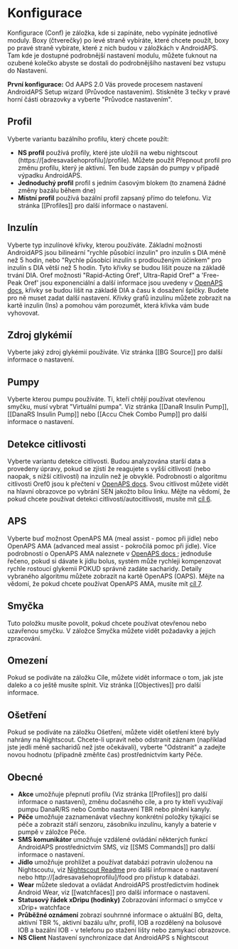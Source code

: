 # Konfigurace

Konfigurace (Conf) je záložka, kde si zapínáte, nebo vypínáte jednotlivé moduly. Boxy (čtverečky) po levé straně vybíráte, které chcete použít, boxy po pravé straně vybírate, které z nich budou v záložkách v AndroidAPS. Tam kde je dostupné podrobnější nastavení modulu, můžete ťuknout na ozubené kolečko abyste se dostali do podrobnějšího nastavení bez vstupu do Nastavení.

**První konfigurace:** Od AAPS 2.0 Vás provede procesem nastavení AndroidAPS Setup wizard (Průvodce nastavením). Stiskněte 3 tečky v pravé horní části obrazovky a vyberte "Průvodce nastavením".

## Profil

Vyberte variantu bazálního profilu, který chcete použít:

* **NS profil** používá profily, které jste uložili na webu nightscout (https://[adresavašehoprofilu]/profile). Můžete použít Přepnout profil pro změnu profilu, který je aktivní. Ten bude zapsán do pumpy v případě výpadku AndroidAPS.
* **Jednoduchý profil** profil s jedním časovým blokem (to znamená žádné změny bazálu během dne)
* **Místní profil** používá bazální profil zapsaný přímo do telefonu. Viz stránka [[Profiles]] pro další informace o nastavení.

## Inzulín

Vyberte typ inzulínové křivky, kterou používáte. Základní možnosti AndroidAPS jsou bilineární "rychle působící inzulin" pro inzulín s DIA méně než 5 hodin, nebo "Rychle působící inzulín s prodlouženým účinkem" pro inzulín s DIA větší než 5 hodin. Tyto křivky se budou lišit pouze na základě trvání DIA. Oref možnosti "Rapid-Acting Oref', Ultra-Rapid Oref" a 'Free-Peak Oref' jsou exponenciální a další informace jsou uvedeny v [OpenAPS docs](http://openaps.readthedocs.io/en/latest/docs/While%20You%20Wait%20For%20Gear/understanding-insulin-on-board-calculations.html#understanding-the-new-iob-curves-based-on-exponential-activity-curves), křivky se budou lišit na základě DIA a času k dosažení špičky. Budete pro ně muset zadat další nastavení. Křivky grafů inzulínu můžete zobrazit na kartě inzulin (Ins) a pomohou vám porozumět, která křivka vám bude vyhovovat.

## Zdroj glykémií

Vyberte jaký zdroj glykémií používáte. Viz stránka [[BG Source]] pro další informace o nastavení.

## Pumpy

Vyberte kterou pumpu používáte. Ti, kteří chtějí používat otevřenou smyčku, musí vybrat "Virtuální pumpa". Viz stránka [[DanaR Insulin Pump]], [[DanaRS Insulin Pump]] nebo [[Accu Chek Combo Pump]] pro další informace o nastavení.

## Detekce citlivosti

Vyberte variantu detekce citlivosti. Budou analyzována starší data a provedeny úpravy, pokud se zjistí že reagujete s vyšší citlivostí (nebo naopak, s nižší citlivostí) na inzulín než je obvyklé. Podrobnosti o algoritmu citlivosti Oref0 jsou k přečtení v [OpenAPS docs](http://openaps.readthedocs.io/en/latest/docs/walkthrough/phase-4/advanced-features.html#auto-sensitivity-mode). Svou citlivost můžete vidět na hlavní obrazovce po vybrání SEN jakožto bílou linku. Mějte na vědomí, že pokud chcete používat detekci citlivosti/autocitlivosti, musíte mít [cíl 6](../Usage/Objectives).

## APS

Vyberte buď možnost OpenAPS MA (meal assist - pomoc při jídle) nebo OpenAPS AMA (advanced meal assist - pokročilá pomoc při jídle). Více podrobností o OpenAPS AMA naleznete v [ OpenAPS docs ](http://openaps.readthedocs.io/en/latest/docs/Customize-Iterate/autosens.html#advanced-meal-assist-or-ama); jednoduše řečeno, pokud si dávate k jídlu bolus, systém může rychleji kompenzovat rychle rostoucí glykemii POKUD správně zadáte sacharidy. Detaily vybraného algoritmu můžete zobrazit na kartě OpenAPS (OAPS). Mějte na vědomí, že pokud chcete používat OpenAPS AMA, musíte mít [cíl 7](../Usage/Objectives).

## Smyčka

Tuto položku musíte povolit, pokud chcete používat otevřenou nebo uzavřenou smyčku. V záložce Smyčka můžete vidět požadavky a jejich zpracování.

## Omezení

Pokud se podíváte na záložku Cíle, můžete vidět informace o tom, jak jste daleko a co ještě musíte splnit. Viz stránka [[Objectives]] pro další informace.

## Ošetření

Pokud se podíváte na záložku Ošetření, můžete vidět ošetření které byly nahrány na Nightscout. Chcete-li upravit nebo odstranit záznam (například jste jedli méně sacharidů než jste očekávali), vyberte "Odstranit" a zadejte novou hodnotu (případně změňte čas) prostřednictvím karty Péče.

## Obecné

* **Akce** umožňuje přepnutí profilu (Viz stránka [[Profiles]] pro další informace o nastavení), změnu dočasného cíle, a pro ty kteří využívají pumpu DanaR/RS nebo Combo nastavení TBR nebo plnění kanyly.
* **Péče** umožňuje zaznamenávat všechny konkrétní položky týkající se péče a zobrazit stáří senzoru, zásobníku inzulínu, kanyly a baterie v pumpě v záložce Péče.
* **SMS komunikátor** umožňuje vzdálené ovládání některých funkcí AndroidAPS prostřednictvím SMS, viz [[SMS Commands]] pro další informace o nastavení.
* **Jídlo** umožňuje prohlížet a používat databázi potravin uloženou na Nightscoutu, viz [Nightscout Readme](https://github.com/nightscout/cgm-remote-monitor#food-custom-foods) pro další informace o nastavení nebo http://[adresavašehoprofilu]/food pro přístup k databázi.
* **Wear** můžete sledovat a ovládat AndroidAPS prostředictvím hodinek Android Wear, viz [[watchfaces]] pro další informace o nastavení.
* **Statusový řádek xDripu (hodinky)** Zobrazování informací o smyčce v xDrip+ watchface
* **Průběžné oznámení** zobrazí souhrnné informace o aktuální BG, delta, aktivní TBR %, aktivní bazálu u/hr, profil, IOB a rozdělený na bolusové IOB a bazální IOB - v telefonu po stažení lišty nebo zamykací obrazovce.
* **NS Client** Nastavení synchronizace dat AndroidAPS s Nightscout